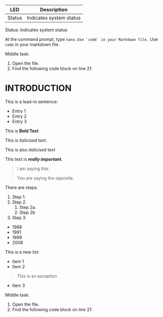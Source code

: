| LED | Description |  
| -------- | -------- |  
| Status | Indicates system status |


Status: Indicates system status

At the command prompt, type `nano`.
``Use `code` in your Markdown file.``
Use `code` in your markdown file.

Middle task:
1. Open the file.
2. Find the following code block on line 21:
<html>
        <head>
        <title>Test</title>
   		</head>

# INTRODUCTION

This is a lead-in sentence:  
- Entry 1
- Entry 2
- Entry 3 

This is **Bold Text**

This is _italicised text_.

This is also *italicised text*

This text is ***really important***.

> I am saying this.
>
> You are saying the opposite.

There are steps:  
1. Step 1.
2. Step 2.
	1. Step 2a.
	2. Step 2b 
3. Step 3.

- 1968
- 1991
- 1999
- 2008

This is a new list:
- Item 1
- Item 2
> This is an exception
- Item 3

Middle task:
1. Open the file.
2. Find the following code block on line 21:
<html>
        <head>
        <title>Test</title>
   		</head>